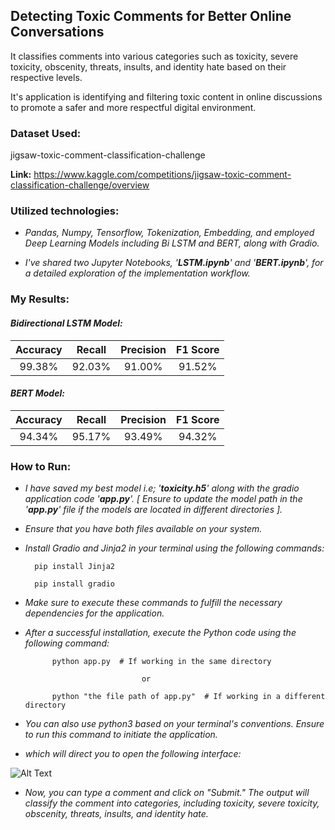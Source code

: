 
## Detecting Toxic Comments for Better Online Conversations

It classifies comments into various categories such as toxicity, severe toxicity, obscenity, threats, insults, and identity hate based on their respective levels.

It's application is identifying and filtering toxic content in online discussions to promote a safer and more respectful digital environment.

### Dataset Used: 
jigsaw-toxic-comment-classification-challenge

**Link:** https://www.kaggle.com/competitions/jigsaw-toxic-comment-classification-challenge/overview

### Utilized technologies: 
- *Pandas, Numpy, Tensorflow, Tokenization, Embedding, and employed Deep Learning Models including Bi LSTM and BERT, along with Gradio.*

- *I've shared two Jupyter Notebooks, '**LSTM.ipynb**' and '**BERT.ipynb**', for a detailed exploration of the implementation workflow.*

### My Results:
#### *Bidirectional LSTM Model:*

|   Accuracy  |   Recall   | Precision  |  F1 Score  |
|:-----------:|:----------:|:----------:|:----------:|
|     99.38%     |     92.03%    |     91.00%    |    91.52%   |


#### *BERT Model:*

|   Accuracy  |   Recall   | Precision  |  F1 Score  |
|:-----------:|:----------:|:----------:|:----------:|
|     94.34%     |     95.17%    |     93.49%    |    94.32%   |


### How to Run:

- *I have saved my best model i.e; '**toxicity.h5**' along with the gradio application code '**app.py**'. [ Ensure to update the model path in the '**app.py**' file if the models are located in different directories ].*  
- *Ensure that you have both files available on your system.*
- *Install Gradio and Jinja2 in your terminal using the following commands:*
  
        pip install Jinja2
  
        pip install gradio
- *Make sure to execute these commands to fulfill the necessary dependencies for the application.*
- *After a successful installation, execute the Python code using the following command:*

            python app.py  # If working in the same directory

                                or

            python "the file path of app.py"  # If working in a different directory

- *You can also use python3 based on your terminal's conventions. Ensure to run this command to initiate the application.*
- *which will direct you to open the following interface:*

![Alt Text](https://drive.google.com/uc?id=1wpBcUWJuR8UHNWmG0t11_uopfCoedAzy)

- *Now, you can type a comment and click on "Submit." The output will classify the comment into categories, including toxicity, severe toxicity, obscenity, threats, insults, and identity hate.*



     
